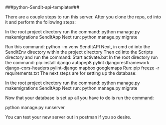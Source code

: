 ###python-SendIt-api-template###

There are a couple steps to run this server. After you clone the repo, cd into it and perform the following steps:


In the root project directory run the command: python manage.py makemigrations SendItApp
Next run: python manage.py migrate

Run this command: python -m venv SendItAPI
Next, in cmd cd into the SendItEnv directory within the project directory
Then cd into the Scripts directory and run the command: Start activate.bat
In the root directory run the command: pip install django autopep8 pylint djangorestframework django-cors-headers pylint-django mapbox googlemaps
Run: pip freeze -r requirements.txt
The next steps are for setting up the database:

In the root project directory run the command: python manage.py makemigrations SendItApp
Next run: python manage.py migrate


Now that your database is set up all you have to do is run the command:

python manage.py runserver

You can test your new server out in postman if you so desire.